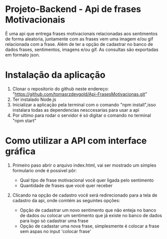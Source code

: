 # Projeto-Backend - Api de frases Motivacionais

È uma api que entrega frases motivacionais relacionadas aos sentimentos de forma aleatoria, juntamente com as frases vem uma imagem e/ou gif
relacionada com a frase. Além de ter a opção de cadastrar no banco de dados frases, sentimentos, imagens e/ou gif. As consultas são exportadas 
em formato json.

# Instalação da aplicação 
1. Clonar o repositorio do github neste endereço: "https://github.com/tomasrzdevgold/Api-FrasesMotivacionas.git"
2. Ter instalado Node.js
3. Inicializar a aplicação pela terminal com o comando "npm install",isso instalara todas as dependencias nesccesarias para usar a api
4. Por ultimo para rodar o servidor é só digitar o comando no terminal "npm start"

# Como utilizar a API com interface gráfica

1. Primeiro paso abrir o arquivo index.html, vai ser mostrado um simples formulario onde é possivel pôr:
   - Qual tipo de frase motivacional você quer ligada pelo sentimento
   - Quantidade de frases que você quer receber

2. Clicando na opção de cadastro você será redirecionado para a tela de cadastro da api, onde comtém as seguintes opções:
   - Opção de cadastrar um novo sentimento que não enteja no banco de dados ou colocar um sentimento que já existe no banco de dados para logo só cadastrar uma frase
   - Opção de cadastar uma nova frase, simplesmente é colocar a frase sem aspas no input 'colocar frase'
